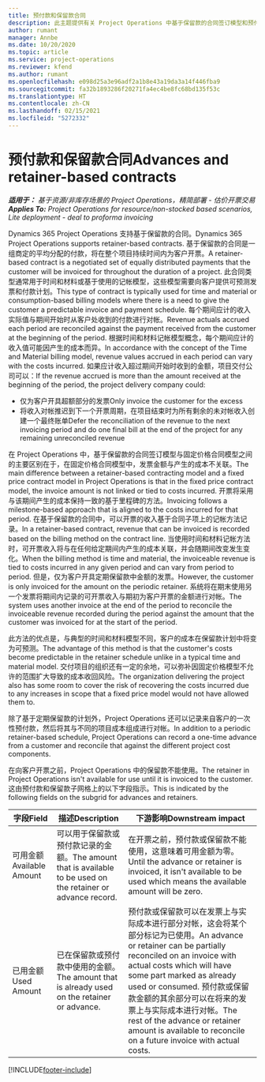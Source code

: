 ```yaml
---
title: 预付款和保留款合同
description: 此主题提供有关 Project Operations 中基于保留款的合同签订模型和预付款的信息。
author: rumant
manager: Annbe
ms.date: 10/20/2020
ms.topic: article
ms.service: project-operations
ms.reviewer: kfend
ms.author: rumant
ms.openlocfilehash: e098d25a3e96adf2a1b8e43a19da3a14f446fba9
ms.sourcegitcommit: fa32b1893286f20271fa4ec4be8fc68bd135f53c
ms.translationtype: HT
ms.contentlocale: zh-CN
ms.lasthandoff: 02/15/2021
ms.locfileid: "5272332"
---
```

# <a name="advances-and-retainer-based-contracts"></a><span data-ttu-id="efb8c-103">预付款和保留款合同</span><span class="sxs-lookup"><span data-stu-id="efb8c-103">Advances and retainer-based contracts</span></span>


<span data-ttu-id="efb8c-104">_**适用于：** 基于资源/非库存场景的 Project Operations，精简部署 - 估价开票交易_</span><span class="sxs-lookup"><span data-stu-id="efb8c-104">_**Applies To:** Project Operations for resource/non-stocked based scenarios, Lite deployment - deal to proforma invoicing_</span></span>

<span data-ttu-id="efb8c-105">Dynamics 365 Project Operations 支持基于保留款的合同。</span><span class="sxs-lookup"><span data-stu-id="efb8c-105">Dynamics 365 Project Operations supports retainer-based contracts.</span></span> <span data-ttu-id="efb8c-106">基于保留款的合同是一组商定的平均分配的付款，将在整个项目持续时间内为客户开票。</span><span class="sxs-lookup"><span data-stu-id="efb8c-106">A retainer-based contract is a negotiated set of equally distributed payments that the customer will be invoiced for throughout the duration of a project.</span></span> <span data-ttu-id="efb8c-107">此合同类型通常用于时间和材料或基于使用的记帐模型，这些模型需要向客户提供可预测发票和付款计划。</span><span class="sxs-lookup"><span data-stu-id="efb8c-107">This type of contract is typically used for time and material or consumption-based billing models where there is a need to give the customer a predictable invoice and payment schedule.</span></span> <span data-ttu-id="efb8c-108">每个期间应计的收入实际值与期间开始时从客户处收到的付款进行对帐。</span><span class="sxs-lookup"><span data-stu-id="efb8c-108">Revenue actuals accrued each period are reconciled against the payment received from the customer at the beginning of the period.</span></span> <span data-ttu-id="efb8c-109">根据时间和材料记帐模型概念，每个期间应计的收入值可能因产生的成本而异。</span><span class="sxs-lookup"><span data-stu-id="efb8c-109">In accordance with the concept of the Time and Material billing model, revenue values accrued in each period can vary with the costs incurred.</span></span> <span data-ttu-id="efb8c-110">如果应计收入超过期间开始时收到的金额，项目交付公司可以：</span><span class="sxs-lookup"><span data-stu-id="efb8c-110">If the revenue accrued is more than the amount received at the beginning of the period, the project delivery company could:</span></span>

- <span data-ttu-id="efb8c-111">仅为客户开具超额部分的发票</span><span class="sxs-lookup"><span data-stu-id="efb8c-111">Only invoice the customer for the excess</span></span> 
- <span data-ttu-id="efb8c-112">将收入对帐推迟到下一个开票周期，在项目结束时为所有剩余的未对帐收入创建一个最终账单</span><span class="sxs-lookup"><span data-stu-id="efb8c-112">Defer the reconciliation of the revenue to the next invoicing period and do one final bill at the end of the project for any remaining unreconciled revenue</span></span>

<span data-ttu-id="efb8c-113">在 Project Operations 中，基于保留款的合同签订模型与固定价格合同模型之间的主要区别在于，在固定价格合同模型中，发票金额与产生的成本不关联。</span><span class="sxs-lookup"><span data-stu-id="efb8c-113">The main difference between a retainer-based contracting model and a fixed price contract model in Project Operations is that in the fixed price contract model, the invoice amount is not linked or tied to costs incurred.</span></span> <span data-ttu-id="efb8c-114">开票将采用与该期间产生的成本保持一致的基于里程碑的方法。</span><span class="sxs-lookup"><span data-stu-id="efb8c-114">Invoicing follows a milestone-based approach that is aligned to the costs incurred for that period.</span></span> <span data-ttu-id="efb8c-115">在基于保留款的合同中，可以开票的收入基于合同子项上的记帐方法记录。</span><span class="sxs-lookup"><span data-stu-id="efb8c-115">In a retainer-based contract, revenue that can be invoiced is recorded based on the billing method on the contract line.</span></span> <span data-ttu-id="efb8c-116">当使用时间和材料记帐方法时，可开票收入将与在任何给定期间内产生的成本关联，并会随期间改变发生变化。</span><span class="sxs-lookup"><span data-stu-id="efb8c-116">When the billing method is time and material, the invoiceable revenue is tied to costs incurred in any given period and can vary from period to period.</span></span> <span data-ttu-id="efb8c-117">但是，仅为客户开具定期保留款中金额的发票。</span><span class="sxs-lookup"><span data-stu-id="efb8c-117">However, the customer is only invoiced for the amount on the periodic retainer.</span></span> <span data-ttu-id="efb8c-118">系统将在期末使用另一个发票将期间内记录的可开票收入与期初为客户开票的金额进行对帐。</span><span class="sxs-lookup"><span data-stu-id="efb8c-118">The system uses another invoice at the end of the period to reconcile the invoiceable revenue recorded during the period against the amount that the customer was invoiced for at the start of the period.</span></span>

<span data-ttu-id="efb8c-119">此方法的优点是，与典型的时间和材料模型不同，客户的成本在保留款计划中将变为可预测。</span><span class="sxs-lookup"><span data-stu-id="efb8c-119">The advantage of this method is that the customer's costs become predictable in the retainer schedule unlike in a typical time and material model.</span></span> <span data-ttu-id="efb8c-120">交付项目的组织还有一定的余地，可以弥补因固定价格模型不允许的范围扩大导致的成本收回风险。</span><span class="sxs-lookup"><span data-stu-id="efb8c-120">The organization delivering the project also has some room to cover the risk of recovering the costs incurred due to any increases in scope that a fixed price model would not have allowed them to.</span></span>

<span data-ttu-id="efb8c-121">除了基于定期保留款的计划外，Project Operations 还可以记录来自客户的一次性预付款，然后将其与不同的项目成本组成进行对帐。</span><span class="sxs-lookup"><span data-stu-id="efb8c-121">In addition to a periodic retainer-based schedule, Project Operations can record a one-time advance from a customer and reconcile that against the different project cost components.</span></span>

<span data-ttu-id="efb8c-122">在向客户开票之前，Project Operations 中的保留款不能使用。</span><span class="sxs-lookup"><span data-stu-id="efb8c-122">The retainer in Project Operations isn't available for use until it is invoiced to the customer.</span></span> <span data-ttu-id="efb8c-123">这由预付款和保留款子网格上的以下字段指示。</span><span class="sxs-lookup"><span data-stu-id="efb8c-123">This is indicated by the following fields on the subgrid for advances and retainers.</span></span>

| <span data-ttu-id="efb8c-124">字段</span><span class="sxs-lookup"><span data-stu-id="efb8c-124">Field</span></span> | <span data-ttu-id="efb8c-125">描述</span><span class="sxs-lookup"><span data-stu-id="efb8c-125">Description</span></span> | <span data-ttu-id="efb8c-126">下游影响</span><span class="sxs-lookup"><span data-stu-id="efb8c-126">Downstream impact</span></span> |
| --- | --- | --- |
| <span data-ttu-id="efb8c-127">可用金额</span><span class="sxs-lookup"><span data-stu-id="efb8c-127">Available Amount</span></span> | <span data-ttu-id="efb8c-128">可以用于保留款或预付款记录的金额。</span><span class="sxs-lookup"><span data-stu-id="efb8c-128">The amount that is available to be used on the retainer or advance record.</span></span> | <span data-ttu-id="efb8c-129">在开票之前，预付款或保留款不能使用，这意味着可用金额为零。</span><span class="sxs-lookup"><span data-stu-id="efb8c-129">Until the advance or retainer is invoiced, it isn't available to be used which means the available amount will be zero.</span></span> |
| <span data-ttu-id="efb8c-130">已用金额</span><span class="sxs-lookup"><span data-stu-id="efb8c-130">Used Amount</span></span> | <span data-ttu-id="efb8c-131">已在保留款或预付款中使用的金额。</span><span class="sxs-lookup"><span data-stu-id="efb8c-131">The amount that is already used on the retainer or advance.</span></span> | <span data-ttu-id="efb8c-132">预付款或保留款可以在发票上与实际成本进行部分对帐，这会将某个部分标记为已使用。</span><span class="sxs-lookup"><span data-stu-id="efb8c-132">An advance or retainer can be partially reconciled on an invoice with actual costs which will have some part marked as already used or consumed.</span></span> <span data-ttu-id="efb8c-133">预付款或保留款金额的其余部分可以在将来的发票上与实际成本进行对帐。</span><span class="sxs-lookup"><span data-stu-id="efb8c-133">The rest of the advance or retainer amount is available to reconcile on a future invoice with actual costs.</span></span> |


[!INCLUDE[footer-include](../../includes/footer-banner.md)]